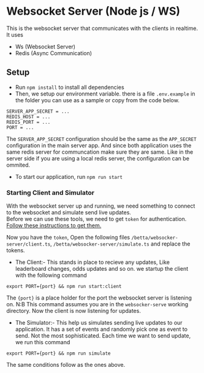 # Websocket Server (Node js / WS)
This is the websocket server that communicates with the clients in realtime.
It uses
- Ws (Websocket Server)
- Redis (Async Communication)


## Setup
- Run `npm install` to install all dependencies
- Then, we setup our environment variable. there is a file `.env.example` in the folder you can use as a sample or copy from the code below.
```
SERVER_APP_SECRET = ...
REDIS_HOST = ...
REDIS_PORT = ...
PORT = ...
```
The `SERVER_APP_SECRET` configuration should be the same as the `APP_SECRET` configuration in the main server app. And since both application uses the same redis server for communcation make sure they are same. Like in the server side if you are using a local redis server, the configuration can be ommited.
- To start our application, run `npm run start`

### Starting Client and Simulator
With the websocket server up and running, we need something to connect to the websocket and simulate send live updates.<br>
Before we can use these tools, we need to get `token` for authentication. [Follow these instructions to get them.](../server/README.md#getting-authentication-token)<br>

Now you have the `token`, Open the following files `/betta/websocker-server/client.ts`, `/betta/websocker-server/simulate.ts` and replace the tokens.

- The Client:- This stands in place to recieve any updates, Like leaderboard changes, odds updates and so on. we startup the client with the following command
```
export PORT={port} && npm run start:client
```
The `{port}` is a place holder for the port the websocket server is listening on.
N:B This command assumes you are in the `websocker-serve` working directory.
Now the client is now listening for updates.

- The Simulator:- This help us simulates sending live updates to our application. It has a set of events and randomly pick one as event to send. Not the most sophisticated.
Each time we want to send update, we run this command
```
export PORT={port} && npm run simulate
```
The same conditions follow as the ones above.